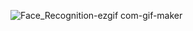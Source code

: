 ![Face_Recognition-ezgif com-gif-maker](https://github.com/Caesar-xxx/AI_Face_Recognition/assets/73376073/f9e13a44-0de1-47e1-9486-f8dcf7c4aa1d)
